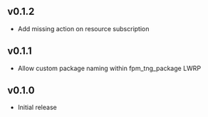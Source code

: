 ## v0.1.2
* Add missing action on resource subscription

## v0.1.1
* Allow custom package naming within fpm_tng_package LWRP

## v0.1.0
* Initial release
